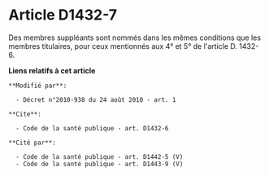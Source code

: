 # Article D1432-7

Des membres suppléants sont nommés dans les mêmes conditions que les membres titulaires, pour ceux mentionnés aux 4° et 5° de
l'article D. 1432-6.

**Liens relatifs à cet article**

	**Modifié par**:

	  - Décret n°2010-938 du 24 août 2010 - art. 1

	**Cite**:

	  - Code de la santé publique - art. D1432-6

	**Cité par**:

	  - Code de la santé publique - art. D1442-5 (V)
	  - Code de la santé publique - art. D1443-9 (V)
